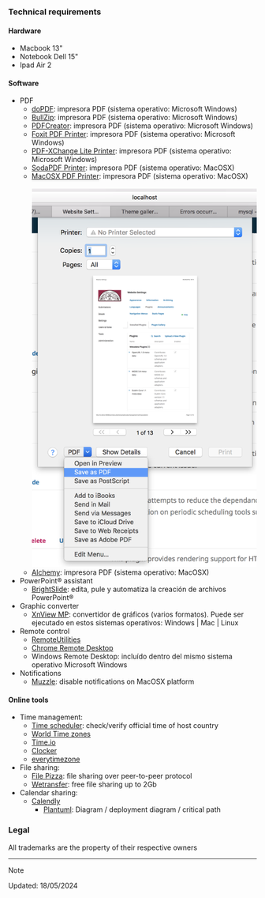 ### Technical requirements

#### Hardware
 - Macbook 13"
 - Notebook Dell 15"
 - Ipad Air 2
     
#### Software
  - PDF
    - [doPDF](https://www.dopdf.com/): impresora PDF (sistema operativo: Microsoft Windows)
    - [BullZip](http://www.bullzip.com/products/pdf/info.php): impresora PDF (sistema operativo: Microsoft Windows)
    - [PDFCreator](https://www.pdfforge.org/pdfcreator): impresora PDF (sistema operativo: Microsoft Windows)
    - [Foxit PDF Printer](https://www.foxitsoftware.com/downloads/): impresora PDF (sistema operativo: Microsoft Windows)
    - [PDF-XChange Lite Printer](https://www.tracker-software.com/product/pdf-xchange-lite): impresora PDF (sistema operativo: Microsoft Windows)
    - [SodaPDF Printer](https://www.sodapdf.com/installation-guide/): impresora PDF (sistema operativo: MacOSX)
    - [MacOSX PDF Printer](https://support.apple.com/es-lamr/guide/mac-help/mchlp1531/10.13/mac/10.13): impresora PDF (sistema operativo: MacOSX)
    <BR></BR>
          ![macosx_built-in_printer](images/407128471-mac_pdf_printing.png)
    - [Alchemy](https://dawnlabs.github.io/alchemy/): impresora PDF (sistema operativo: MacOSX)
 - PowerPoint® assistant
   - [BrightSlide](https://www.brightcarbon.com/brightslide/): edita, pule y automatiza la creación de archivos PowerPoint®
 - Graphic converter
   - [XnView MP](https://www.xnview.com/en/xnviewmp/): convertidor de gráficos (varios formatos). Puede ser ejecutado en estos sistemas operativos: Windows | Mac | Linux
 - Remote control
   - [RemoteUtilities](https://www.remoteutilities.com/)
   - [Chrome Remote Desktop](https://remotedesktop.google.com/)
   - Windows Remote Desktop: incluído dentro del mismo sistema operativo Microsoft Windows
- Notifications
   - [Muzzle](https://muzzleapp.com/): disable notifications on MacOSX platform

#### Online tools
- Time management:
  - [Time scheduler](https://time.is/es/): check/verify official time of host country
  - [World Time zones](https://everytimezone.com/)
  - [Time.io](https://timee.io/)
  - [Clocker](https://apps.apple.com/us/app/clocker/id1056643111?mt=12)
  - [everytimezone](https://everytimezone.com)
- File sharing:
  - [File Pizza](https://file.pizza/): file sharing over peer-to-peer protocol
  - [Wetransfer](https://wetransfer.com/): free file sharing up to 2Gb
- Calendar sharing:
  - [Calendly](https://calendly.com/)
	- [Plantuml](http://www.plantuml.com/plantuml/uml/): Diagram / deployment diagram / critical path
     
### Legal

All trademarks are the property of their respective owners

-----------
> [!NOTE]
> Updated: 18/05/2024
